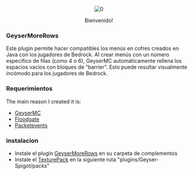 <div align="center">  

![0]([https://github.com/user-attachments/assets/4cb52a01-b938-42f4-ade6-83b33ce53320](https://github.com/user-attachments/assets/571a98aa-acd9-49a8-b1b9-582c69ad81f5))

Bienvenido!

</div>

### GeyserMoreRows
Este plugin permite hacer compatibles los menús en cofres creados en Java con los jugadores
de Bedrock. Al crear menús con un número específico de filas (como 4 o 6), GeyserMC 
automáticamente rellena los espacios vacíos con bloques de "barrier". Esto puede resultar 
visualmente incómodo para los jugadores de Bedrock.

### Requerimientos
The main reason I created it is:
- [GeyserMC](https://geysermc.org/download/)
- [Floodgate](https://geysermc.org/download/?project=floodgate)
- [Packetevents](https://www.spigotmc.org/resources/packetevents-api.80279/)

### instalacion
- Instale el plugin [GeyserMoreRows](https://geysermc.org/download/) en su carpeta de complementos
- Instale el [TexturePack](https://geysermc.org/download/) en la siguiente ruta "plugins/Geyser-Spigot/packs"




